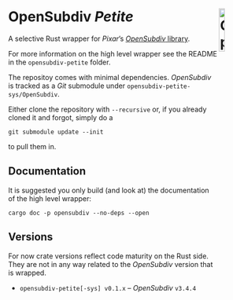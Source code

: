 # Open**Subdiv** *Petite* <img src="osd-logo.png" alt="OpenSubdiv Logo" width="15%" padding-bottom="5%" align="right" align="top">

A selective Rust wrapper for *Pixar*’s
[*OpenSubdiv* library](http://graphics.pixar.com/opensubdiv/docs/intro.html).

For more information on the high level wrapper see the README in the
`opensubdiv-petite` folder.

The repositoy comes with minimal dependencies. *OpenSubdiv* is tracked as a
*Git* submodule under `opensubdiv-petite-sys/OpenSubdiv`.

Either clone the repository with `--recursive` or, if you already cloned it and
forgot, simply do a

```shell
git submodule update --init
```

to pull them in.

## Documentation

It is suggested you only build (and look at) the documentation of the high level
wrapper:

```shell
cargo doc -p opensubdiv --no-deps --open
```
## Versions

For now crate versions reflect code maturity on the Rust side. They are not in
any way related to the *OpenSubdiv* version that is wrapped.

- `opensubdiv-petite[-sys] v0.1.x` – *OpenSubdiv* `v3.4.4`
